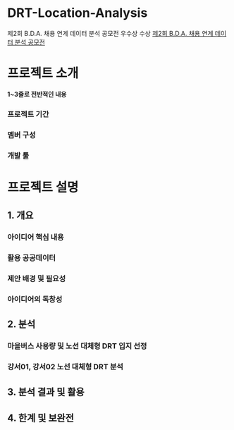 # DRT-Location-Analysis
제2회 B.D.A. 채용 연계 데이터 분석 공모전 우수상 수상
[제2회 B.D.A. 채용 연계 데이터 분석 공모전](https://cerulean-cord-e77.notion.site/2-B-D-A-9c6d89fccccf4ccf8079e5570d854a19)



# 프로젝트 소개
<b>  1~3줄로 전반적인 내용 </b>
### 프로젝트 기간

### 멤버 구성

### 개발 툴




# 프로젝트 설명

## 1. 개요
### 아이디어 핵심 내용
### 활용 공공데이터
### 제안 배경 및 필요성
### 아이디어의 독창성


## 2. 분석
### 마을버스 사용량 및 노선 대체형 DRT 입지 선정
### 강서01, 강서02 노선 대체형 DRT 분석


## 3. 분석 결과 및 활용


## 4. 한계 및 보완전



